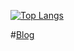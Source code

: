 [![Top Langs](https://github-readme-stats.vercel.app/api/top-langs/?username=hirobon1690&layout=compact)](https://github.com/anuraghazra/github-readme-stats)

#[Blog](//hirobon1690.github.io)
